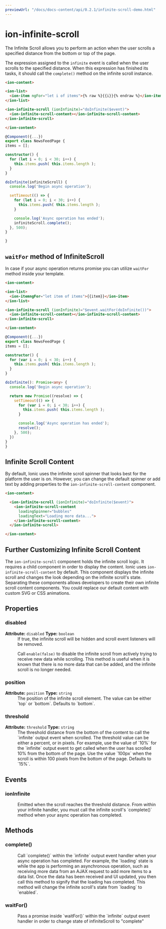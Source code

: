 ```yaml
---
previewUrl: "/docs/docs-content/api/0.2.1/infinite-scroll-demo.html"
---
```

# ion-infinite-scroll

The Infinite Scroll allows you to perform an action when the user
scrolls a specified distance from the bottom or top of the page.

The expression assigned to the `infinite` event is called when
the user scrolls to the specified distance. When this expression
has finished its tasks, it should call the `complete()` method
on the infinite scroll instance.

```html
<ion-content>

<ion-list>
  <ion-item ngFor="let i of items">{% raw %}{{i}}{% endraw %}</ion-item>
</ion-list>

<ion-infinite-scroll (ionInfinite)="doInfinite($event)">
  <ion-infinite-scroll-content></ion-infinite-scroll-content>
</ion-infinite-scroll>

</ion-content>
```

```ts
@Component({...})
export class NewsFeedPage {
items = [];

constructor() {
  for (let i = 0; i < 30; i++) {
    this.items.push( this.items.length );
  }
}

doInfinite(infiniteScroll) {
  console.log('Begin async operation');

  setTimeout(() => {
    for (let i = 0; i < 30; i++) {
      this.items.push( this.items.length );
    }

    console.log('Async operation has ended');
    infiniteScroll.complete();
  }, 500);
}

}
```


## `waitFor` method of InfiniteScroll

In case if your async operation returns promise you can utilize
`waitFor` method inside your template.

```html
<ion-content>

<ion-list>
  <ion-itemngFor="let item of items">{{item}}</ion-item>
</ion-list>

<ion-infinite-scroll (ionInfinite)="$event.waitFor(doInfinite())">
  <ion-infinite-scroll-content></ion-infinite-scroll-content>
</ion-infinite-scroll>

</ion-content>
```

```ts
@Component({...})
export class NewsFeedPage {
items = [];

constructor() {
  for (var i = 0; i < 30; i++) {
    this.items.push( this.items.length );
  }
}

doInfinite(): Promise<any> {
  console.log('Begin async operation');

  return new Promise((resolve) => {
    setTimeout(() => {
      for (var i = 0; i < 30; i++) {
        this.items.push( this.items.length );
      }

      console.log('Async operation has ended');
      resolve();
    }, 500);
  })
}
}
```


## Infinite Scroll Content

By default, Ionic uses the infinite scroll spinner that looks
best for the platform the user is on. However, you can change the
default spinner or add text by adding properties to the
`ion-infinite-scroll-content` component.

```html
<ion-content>

  <ion-infinite-scroll (ionInfinite)="doInfinite($event)">
    <ion-infinite-scroll-content
      loadingSpinner="bubbles"
      loadingText="Loading more data...">
    </ion-infinite-scroll-content>
  </ion-infinite-scroll>

</ion-content>
```


## Further Customizing Infinite Scroll Content

The `ion-infinite-scroll` component holds the infinite scroll logic.
It requires a child component in order to display the content.
Ionic uses `ion-infinite-scroll-content` by default. This component
displays the infinite scroll and changes the look depending
on the infinite scroll's state. Separating these components allows
developers to create their own infinite scroll content components.
You could replace our default content with custom SVG or CSS animations.


<h2>Properties</h2> 

<dl>
<dt>
<h3>disabled</h3> 
<strong>Attribute:</strong>  <code>disabled</code>
<strong>Type:</strong> <code>boolean</code>
</dt>
<dd>If true, the infinite scroll will be hidden and scroll event listeners
will be removed.

Call `enable(false)` to disable the infinite scroll from actively
trying to receive new data while scrolling. This method is useful
when it is known that there is no more data that can be added, and
the infinite scroll is no longer needed.</dd>

<dt>
<h3>position</h3> 
<strong>Attribute:</strong>  <code>position</code>
<strong>Type:</strong> <code>string</code>
</dt>
<dd>The position of the infinite scroll element.
The value can be either `top` or `bottom`.
Defaults to `bottom`.</dd>

<dt>
<h3>threshold</h3> 
<strong>Attribute:</strong>  <code>threshold</code>
<strong>Type:</strong> <code>string</code>
</dt>
<dd>The threshold distance from the bottom
of the content to call the `infinite` output event when scrolled.
The threshold value can be either a percent, or
in pixels. For example, use the value of `10%` for the `infinite`
output event to get called when the user has scrolled 10%
from the bottom of the page. Use the value `100px` when the
scroll is within 100 pixels from the bottom of the page.
Defaults to `15%`.</dd>

</dl>


<h2>Events</h2>

<dl><dt>
<h3>ionInfinite</h3></dt>
<dd>Emitted when the scroll reaches
the threshold distance. From within your infinite handler,
you must call the infinite scroll's `complete()` method when
your async operation has completed.</dd>

</dl>


<h2>Methods</h2>
<dl>

<dt><h3>complete()</h3></dt>
<dd>Call `complete()` within the `infinite` output event handler when
your async operation has completed. For example, the `loading`
state is while the app is performing an asynchronous operation,
such as receiving more data from an AJAX request to add more items
to a data list. Once the data has been received and UI updated, you
then call this method to signify that the loading has completed.
This method will change the infinite scroll's state from `loading`
to `enabled`.</dd>

<dt><h3>waitFor()</h3></dt>
<dd>Pass a promise inside `waitFor()` within the `infinite` output event handler in order to
change state of infiniteScroll to "complete"</dd>

</dl>


